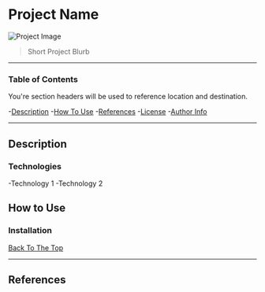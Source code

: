 # Project Name

![Project Image](project-image-url)


> Short Project Blurb

---

### Table of Contents
You're section headers will be used to reference location and destination.

-[Description](#description)
-[How To Use](#how-to-use)
-[References](#references)
-[License](#license)
-[Author Info](#author-info)

---

## Description



### Technologies

-Technology 1
-Technology 2

## How to Use

### Installation

[Back To The Top](#project-name)

---

## References